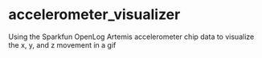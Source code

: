 # accelerometer_visualizer
Using the Sparkfun OpenLog Artemis accelerometer chip data to visualize the x, y, and z movement in a gif
